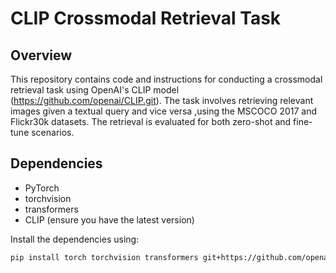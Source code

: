 # CLIP Crossmodal Retrieval Task

## Overview
This repository contains code and instructions for conducting a crossmodal retrieval task using OpenAI's CLIP model (https://github.com/openai/CLIP.git). The task involves retrieving relevant images given a textual query and vice versa ,using the MSCOCO 2017 and Flickr30k datasets. The retrieval is evaluated for both zero-shot and fine-tune scenarios.

## Dependencies
- PyTorch
- torchvision
- transformers
- CLIP (ensure you have the latest version)

Install the dependencies using:
```bash
pip install torch torchvision transformers git+https://github.com/openai/CLIP.git
